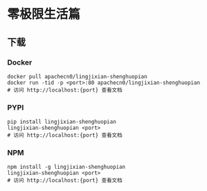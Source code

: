 # 零极限生活篇

## 下载

### Docker

```
docker pull apachecn0/lingjixian-shenghuopian
docker run -tid -p <port>:80 apachecn0/lingjixian-shenghuopian
# 访问 http://localhost:{port} 查看文档
```

### PYPI

```
pip install lingjixian-shenghuopian
lingjixian-shenghuopian <port>
# 访问 http://localhost:{port} 查看文档
```

### NPM

```
npm install -g lingjixian-shenghuopian
lingjixian-shenghuopian <port>
# 访问 http://localhost:{port} 查看文档
```